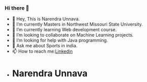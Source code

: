 ### Hi there 👋

* 👋 Hey, This is Narendra Unnava.
* 🔭 I’m currently Masters in Northwest Missouri State University.
* 🌱 I’m currently learning Web development course.
* 👯 I’m looking to collaborate on Machine Learning projects.
* 🤔 I’m looking for help with Java programming.
* 💬 Ask me about Sports in india.
* 📫 How to reach me:[Linkedin](https://www.linkedin.com/in/narendra-unnava-b876741ab) 
* # Narendra Unnava


<!--
**NarendraUnnava/NarendraUnnava** is a ✨ _special_ ✨ repository because its `README.md` (this file) appears on your GitHub profile.

Here are some ideas to get you started:

- 👋 Hey, This is Narendra Unnava.
- 🔭 I’m currently Masters in Northwest Missouri State University.
- 🌱 I’m currently learning Web development course.
- 👯 I’m looking to collaborate on Machine Learning projects.
- 🤔 I’m looking for help with Java programming.
- 💬 Ask me about Sports in india.
- 📫 How to reach me:[Linkedin](https://www.linkedin.com/in/narendra-unnava-b876741ab) 

